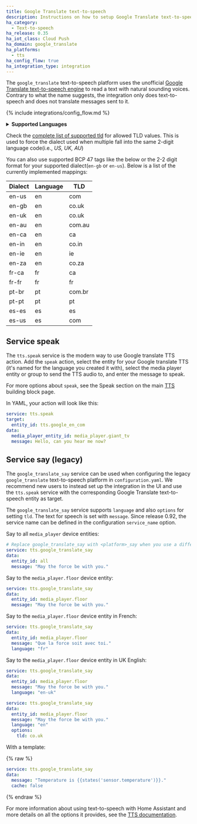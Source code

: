 ```yaml
---
title: Google Translate text-to-speech
description: Instructions on how to setup Google Translate text-to-speech with Home Assistant.
ha_category:
  - Text-to-speech
ha_release: 0.35
ha_iot_class: Cloud Push
ha_domain: google_translate
ha_platforms:
  - tts
ha_config_flow: true
ha_integration_type: integration
---
```


The `google_translate` text-to-speech platform uses the unofficial [Google Translate text-to-speech engine](https://translate.google.com/) to read a text with natural sounding voices. Contrary to what the name suggests, the integration only does text-to-speech and does not translate messages sent to it.

{% include integrations/config_flow.md %}

<details>
<summary><b>Supported Languages </b></summary>
  
All languages where "Talk" feature is enabled in Google Translate are supported. The following is the current list of languages supported by Google. 
  
| Language Code | Language                      |
| ------------- | ----------------------------- |
| af            | Afrikaans                     |
| am            | Amharic                       |
| ar            | Arabic                        |
| bg            | Bulgarian                     |
| bn            | Bengali                       |
| bs            | Bosnian                       |
| ca            | Catalan                       |
| cs            | Czech                         |
| cy            | Welsh                         |
| da            | Danish                        |
| de            | German                        |
| el            | Greek                         |
| en            | English                       |
| es            | Spanish                       |
| et            | Estonian                      |
| eu            | Basque                        |
| fi            | Finnish                       |
| fil           | Filipino (Tagalog)            |
| fr            | French                        |
| gl            | Galician                      |
| gu            | Gujarati                      |
| ha            | Hausa                         |
| hi            | Hindi                         |
| hr            | Croatian                      |
| hu            | Hungarian                     |
| id            | Indonesian                    |
| is            | Icelandic                     |
| it            | Italian                       |
| iw            | Hebrew                        |
| ja            | Japanese                      |
| jw            | Javanese                      |
| km            | Khmer                         |
| kn            | Kannada                       |
| ko            | Korean                        |
| la            | Latin                         |
| lt            | Lithuanian                    |
| lv            | Latvian                       |
| ml            | Malayalam                     |
| mr            | Marathi                       |
| ms            | Malay                         |
| my            | Myanmar (Burmese)             |
| ne            | Nepali                        |
| nl            | Dutch                         |
| no            | Norwegian                     |
| pa            | Punjabi                       |
| pl            | Polish                        |
| pt            | Portuguese (Portugal, Brazil) |
| ro            | Romanian                      |
| ru            | Russian                       |
| si            | Sinhala (Sinhalese)           |
| sk            | Slovak                        |
| sq            | Albanian                      |
| sr            | Serbian                       |
| su            | Sundanese                     |
| sv            | Swedish                       |
| sw            | Swahili                       |
| ta            | Tamil                         |
| te            | Telugu                        |
| th            | Thai                          |
| tl            | Tagalog (Filipino)            |
| tr            | Turkish                       |
| uk            | Ukrainian                     |
| ur            | Urdu                          |
| vi            | Vietnamese                    |


</details>

Check the [complete list of supported tld](https://www.google.com/supported_domains) for allowed TLD values. This is used to force the dialect used when multiple fall into the same 2-digit language code(i.e., _US, UK, AU_)

You can also use supported BCP 47 tags like the below or the 2-2 digit format for your supported dialect(`en-gb` or `en-us`). Below is a list of the currently implemented mappings:

| Dialect | Language | TLD    |
| ------- | -------- | ------ |
| en-us   | en       | com    |
| en-gb   | en       | co.uk  |
| en-uk   | en       | co.uk  |
| en-au   | en       | com.au |
| en-ca   | en       | ca     |
| en-in   | en       | co.in  |
| en-ie   | en       | ie     |
| en-za   | en       | co.za  |
| fr-ca   | fr       | ca     |
| fr-fr   | fr       | fr     |
| pt-br   | pt       | com.br |
| pt-pt   | pt       | pt     |
| es-es   | es       | es     |
| es-us   | es       | com    |


## Service speak

The `tts.speak` service is the modern way to use Google translate TTS action. Add the `speak` action, select the entity for your Google translate TTS (it's named for the language you created it with), select the media player entity or group to send the TTS audio to, and enter the message to speak.

For more options about `speak`, see the Speak section on the main [TTS](/integrations/tts/#service-speak) building block page.

In YAML, your action will look like this:
```yaml
service: tts.speak
target:
  entity_id: tts.google_en_com
data:
  media_player_entity_id: media_player.giant_tv
  message: Hello, can you hear me now?
```

## Service say (legacy)

<div class='note'>

The `google_translate_say` service can be used when configuring the legacy `google_translate` text-to-speech platform in `configuration.yaml`. We recommend new users to instead set up the integration in the UI and use the `tts.speak` service with the corresponding Google Translate text-to-speech entity as target.

</div>

The `google_translate_say` service supports `language` and also `options` for setting `tld`. The text for speech is set with `message`. Since release 0.92, the service name can be defined in the configuration `service_name` option.

Say to all `media_player` device entities:

```yaml
# Replace google_translate_say with <platform>_say when you use a different platform.
service: tts.google_translate_say
data:
  entity_id: all
  message: "May the force be with you."
```

Say to the `media_player.floor` device entity:

```yaml
service: tts.google_translate_say
data:
  entity_id: media_player.floor
  message: "May the force be with you."
```

Say to the `media_player.floor` device entity in French:

```yaml
service: tts.google_translate_say
data:
  entity_id: media_player.floor
  message: "Que la force soit avec toi."
  language: "fr"
```

Say to the `media_player.floor` device entity in UK English:

```yaml
service: tts.google_translate_say
data:
  entity_id: media_player.floor
  message: "May the force be with you."
  language: "en-uk"
```

```yaml
service: tts.google_translate_say
data:
  entity_id: media_player.floor
  message: "May the force be with you."
  language: "en"
  options:
    tld: co.uk
```

With a template:

{% raw %}

```yaml
service: tts.google_translate_say
data:
  message: "Temperature is {{states('sensor.temperature')}}."
  cache: false
```

{% endraw %}

For more information about using text-to-speech with Home Assistant and more details on all the options it provides, see the [TTS documentation](/integrations/tts/).
